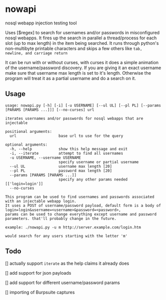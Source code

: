 # nowapi
nosql webapp injection testing tool

Uses [$regex] to search for usernames and/or passwords in misconfigured nosql webapps.  It fires up the search in parallel a thread/process for each slot (up to max length) in the item being searched.  It runs through python's non-multibyte printable characters and skips a few others like `tab, newline, and carriage return`

It can be run with or without curses, with curses it does a simple animation of the username/password discovery.
If you are giving it an exact username make sure that username max length is set to it's length.  Otherwise the program will treat it as a partial username and do a search on it.

## Usage
```
usage: nowapi.py [-h] [-i] [-u USERNAME] [--ul UL] [--pl PL] [--params [PARAMS [PARAMS ...]]] [--no-curses] url

iterates usernames and/or passwords for nosql webapps that are injectable

positional arguments:
  url                   base url to use for the query

optional arguments:
  -h, --help            show this help message and exit
  -i, --iterate         attempt to find all usernames
  -u USERNAME, --username USERNAME
                        specify username or partial username
  --ul UL               username max length [20]
  --pl PL               password max length [20]
  --params [PARAMS [PARAMS ...]]
                        specify any other params needed [['login=login']]
  --no-curses

This program can be used to find usernames and passwords associated with an injectable webapp login.
It uses a POST of username/password payload, default form is a body of login=login&username=<username>&password=<password>,
params can be used to change everything except username and password parameters. that'll probably change in the future.

example: ./nowapi.py -u m http://server.example.com/login.htm

would search for any users starting with the letter 'm'
```
## Todo
[] actually support `iterate` as the help claims it already does

[] add support for json payloads

[] add support for different username/password params

[] importing of Burpsuite captures
